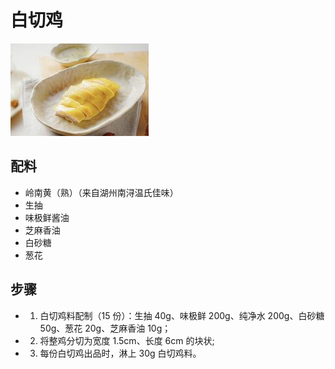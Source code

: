 # 白切鸡

![白切鸡](../images/白切鸡.png)


## 配料
- 岭南黄（熟）（来自湖州南浔温氏佳味）
- 生抽
- 味极鲜酱油
- 芝麻香油
- 白砂糖
- 葱花

## 步骤
- 1. 白切鸡料配制（15 份）：生抽 40g、味极鲜 200g、纯净水 200g、白砂糖 50g、葱花 20g、芝麻香油 10g；
- 2. 将整鸡分切为宽度 1.5cm、长度 6cm 的块状;
- 3. 每份白切鸡出品时，淋上 30g 白切鸡料。

